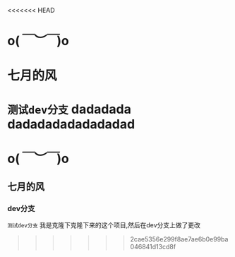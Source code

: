 <<<<<<< HEAD
# o(*￣︶￣*)o 
# 七月的风
`测试dev分支`
dadadada  dadadadadadadadad 
=======
# o(*￣︶￣*)o
## 七月的风
### dev分支 
`测试dev分支`
我是克隆下克隆下来的这个项目,然后在dev分支上做了更改
>>>>>>> 2cae5356e299f8ae7ae6b0e99ba046841d13cd8f
